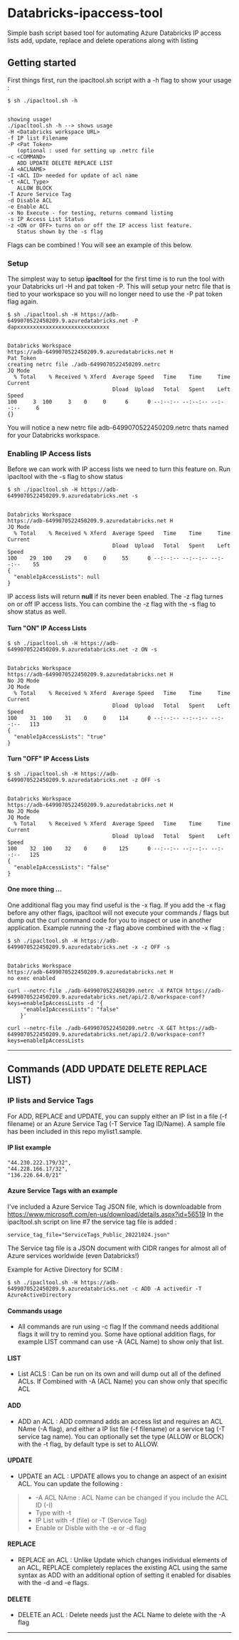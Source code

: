 # Databricks-ipaccess-tool
Simple bash script based tool for automating Azure Databricks IP access lists add, update, replace and delete operations along with listing

## Getting started
First things first, run the ipacltool.sh script with a -h flag to show your usage : 
```
$ sh ./ipacltool.sh -h


showing usage!
./ipacltool.sh -h --> shows usage
-H <Databricks workspace URL>
-f IP list Filename
-P <Pat Token>
   (optional : used for setting up .netrc file
-c <COMMAND>
   ADD UPDATE DELETE REPLACE LIST
-A <ACLNAME>
-I <ACL ID> needed for update of acl name
-t <ACL Type>
   ALLOW BLOCK
-T Azure Service Tag
-d Disable ACL
-e Enable ACL
-x No Execute - for testing, returns command listing
-s IP Access List Status
-z <ON or OFF> turns on or off the IP access list feature.
   Status shown by the -s flag

```

Flags can be combined !  You will see an example of this below. 

### Setup 
The simplest way to setup __ipacltool__ for the first time is to run the tool with your Databricks url -H and pat token -P. This will setup your netrc file that is tied to your workspace so you will no longer need to use the -P pat token flag again. 

```
$ sh ./ipacltool.sh -H https://adb-6499070522450209.9.azuredatabricks.net -P dapxxxxxxxxxxxxxxxxxxxxxxxxxxxxx


Databricks Workspace
https://adb-6499070522450209.9.azuredatabricks.net H
Pat Token
creating netrc file ./adb-6499070522450209.netrc
JQ Mode
  % Total    % Received % Xferd  Average Speed   Time    Time     Time  Current
                                 Dload  Upload   Total   Spent    Left  Speed
100     3  100     3    0     0      6      0 --:--:-- --:--:-- --:--:--     6
{}
```
You will notice a new netrc file adb-6499070522450209.netrc thats named for your Databricks workspace. 

### Enabling IP Access lists 
Before we can work with IP access lists we need to turn this feature on. Run ipacltool with the -s flag to show status

```
$ sh ./ipacltool.sh -H https://adb-6499070522450209.9.azuredatabricks.net -s
 

Databricks Workspace
https://adb-6499070522450209.9.azuredatabricks.net H
JQ Mode
  % Total    % Received % Xferd  Average Speed   Time    Time     Time  Current
                                 Dload  Upload   Total   Spent    Left  Speed
100    29  100    29    0     0     55      0 --:--:-- --:--:-- --:--:--    55
{
  "enableIpAccessLists": null
}
```
IP access lists will return __null__ if its never been enabled. The -z flag turnes on or off IP access lists. You can combine the -z flag with the -s flag to show status as well. 

#### Turn "ON" IP Access Lists
```
$ sh ./ipacltool.sh -H https://adb-6499070522450209.9.azuredatabricks.net -z ON -s


Databricks Workspace
https://adb-6499070522450209.9.azuredatabricks.net H
No JQ Mode
JQ Mode
  % Total    % Received % Xferd  Average Speed   Time    Time     Time  Current
                                 Dload  Upload   Total   Spent    Left  Speed
100    31  100    31    0     0    114      0 --:--:-- --:--:-- --:--:--   113
{
  "enableIpAccessLists": "true"
}
```
#### Turn "OFF" IP Access Lists
```
$ sh ./ipacltool.sh -H https://adb-6499070522450209.9.azuredatabricks.net -z OFF -s


Databricks Workspace
https://adb-6499070522450209.9.azuredatabricks.net H
No JQ Mode
JQ Mode
  % Total    % Received % Xferd  Average Speed   Time    Time     Time  Current
                                 Dload  Upload   Total   Spent    Left  Speed
100    32  100    32    0     0    125      0 --:--:-- --:--:-- --:--:--   125
{
  "enableIpAccessLists": "false"
}
```
#### One more thing ... 
One additional flag you may find useful is the -x flag. If you add the -x flag before any other flags, ipacltool will not execute your commands / flags but dump out the curl command code for you to inspect or use in another application. Example running the -z flag above combined with the -x flag : 
```
$ sh ./ipacltool.sh -H https://adb-6499070522450209.9.azuredatabricks.net -x -z OFF -s


Databricks Workspace
https://adb-6499070522450209.9.azuredatabricks.net H
no exec enabled

curl --netrc-file ./adb-6499070522450209.netrc -X PATCH https://adb-6499070522450209.9.azuredatabricks.net/api/2.0/workspace-conf?keys=enableIpAccessLists -d '{
     "enableIpAccessLists": "false"
    }'

curl --netrc-file ./adb-6499070522450209.netrc -X GET https://adb-6499070522450209.9.azuredatabricks.net/api/2.0/workspace-conf?keys=enableIpAccessLists

```
---
## Commands (ADD UPDATE DELETE REPLACE LIST)
### IP lists and Service Tags 
For ADD, REPLACE and UPDATE, you can supply either an IP list in a file (-f filename) or an Azure Service Tag (-T Service Tag ID/Name). A sample file has been included in this repo mylist1.sample.
#### IP list example
```"70.93.162.189/32",
"44.230.222.179/32",
"44.228.166.17/32",
"136.226.64.0/21"
```
#### Azure Service Tags with an example 
I've included a Azure Service Tag JSON file, which is downloadable from https://www.microsoft.com/en-us/download/details.aspx?id=56519 In the ipacltool.sh script on line #7 the service tag file is added : 
```
service_tag_file="ServiceTags_Public_20221024.json"

```
The Service tag file is a JSON document with CIDR ranges for almost all of Azure services worldwide (even Databricks!)

Example for Active Directory for SCIM :
```
$ sh ./ipacltool.sh -H https://adb-6499070522450209.9.azuredatabricks.net -c ADD -A activedir -T AzureActiveDirectory
```
#### Commands usage
* All commands are run using -c flag If the command needs additional flags it will try to remind you. Some have optional addition flags, for example LIST command can use -A (ACL Name) to show only that list. 

#### LIST
* List ACLS : Can be run on its own and will dump out all of the defined ACLs. If Combined with -A (ACL Name) you can show only that specific ACL

#### ADD
* ADD an ACL : ADD command adds an access list and requires an ACL NAme (-A flag), and either a IP list file (-f filename) or a service tag (-T service tag name). You can optionally set the type (ALLOW or BLOCK) with the -t flag, by default type is set to ALLOW. 

#### UPDATE
* UPDATE an ACL : UPDATE allows you to change an aspect of an exisint ACL. You can update the following : 
>* -A ACL NAme : ACL Name can be changed if you include the ACL ID (-I) 
>* Type with -t 
>* IP List with -f (file) or -T (Service Tag)
>* Enable or Disble with the -e or -d flag

#### REPLACE
* REPLACE an ACL : Unlike Update which changes individual elements of an ACL, REPLACE completely replaces the existing ACL using the same syntax as ADD with an additional option of setting it enabled for disables with the -d and -e flags. 

#### DELETE
* DELETE an ACL : Delete needs just the ACL Name to delete with the -A flag

---


